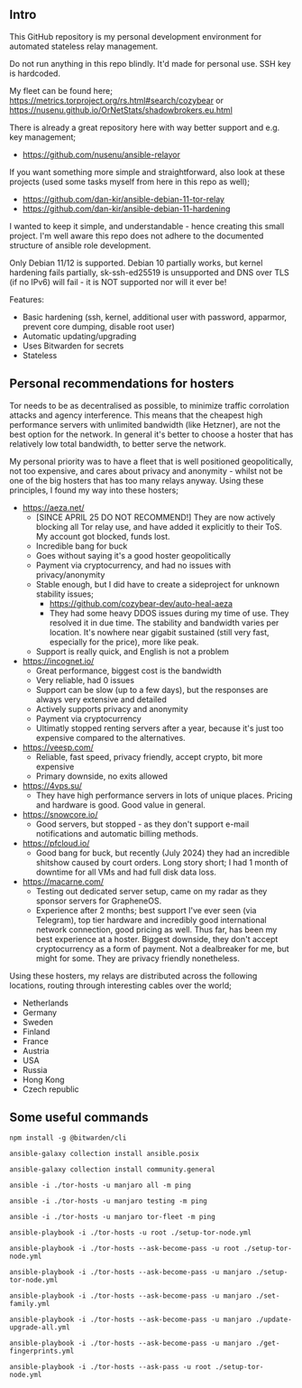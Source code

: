 ## Intro

This GitHub repository is my personal development environment for automated stateless relay management.

Do not run anything in this repo blindly. It'd made for personal use. SSH key is hardcoded.

My fleet can be found here; https://metrics.torproject.org/rs.html#search/cozybear or https://nusenu.github.io/OrNetStats/shadowbrokers.eu.html

There is already a great repository here with way better support and e.g. key management; 

- https://github.com/nusenu/ansible-relayor

If you want something more simple and straightforward, also look at these projects (used some tasks myself from here in this repo as well);

- https://github.com/dan-kir/ansible-debian-11-tor-relay
- https://github.com/dan-kir/ansible-debian-11-hardening

I wanted to keep it simple, and understandable - hence creating this small project. I'm well aware this repo does not adhere to the documented structure of ansible role development.

Only Debian 11/12 is supported. Debian 10 partially works, but kernel hardening fails partially, sk-ssh-ed25519 is unsupported and DNS over TLS (if no IPv6) will fail - it is NOT supported nor will it ever be! 

Features:
- Basic hardening (ssh, kernel, additional user with password, apparmor, prevent core dumping, disable root user)
- Automatic updating/upgrading
- Uses Bitwarden for secrets
- Stateless

## Personal recommendations for hosters

Tor needs to be as decentralised as possible, to minimize traffic corrolation attacks and agency interference. This means that the cheapest high performance servers with unlimited bandwidth (like Hetzner), are not the best option for the network. In general it's better to choose a hoster that has relatively low total bandwidth, to better serve the network.

My personal priority was to have a fleet that is well positioned geopolitically, not too expensive, and cares about privacy and anonymity - whilst not be one of the big hosters that has too many relays anyway. Using these principles, I found my way into these hosters;

- https://aeza.net/
    -   [SINCE APRIL 25 DO NOT RECOMMEND!] They are now actively blocking all Tor relay use, and have added it explicitly to their ToS. My account got blocked, funds lost.
    -   Incredible bang for buck
    -   Goes without saying it's a good hoster geopolitically
    -   Payment via cryptocurrency, and had no issues with privacy/anonymity
    -   Stable enough, but I did have to create a sideproject for unknown stability issues;
        -   https://github.com/cozybear-dev/auto-heal-aeza
        -   They had some heavy DDOS issues during my time of use. They resolved it in due time. The stability and bandwidth varies per location. It's nowhere near gigabit sustained (still very fast, especially for the price), more like peak.
    -   Support is really quick, and English is not a problem
- https://incognet.io/
    -   Great performance, biggest cost is the bandwidth
    -   Very reliable, had 0 issues
    -   Support can be slow (up to a few days), but the responses are always very extensive and detailed
    -   Actively supports privacy and anonymity
    -   Payment via cryptocurrency
    -   Ultimatly stopped renting servers after a year, because it's just too expensive compared to the alternatives.
- https://veesp.com/
    -   Reliable, fast speed, privacy friendly, accept crypto, bit more expensive
    -   Primary downside, no exits allowed
- https://4vps.su/
    -   They have high performance servers in lots of unique places. Pricing and hardware is good. Good value in general.
- https://snowcore.io/
    -   Good servers, but stopped - as they don't support e-mail notifications and automatic billing methods.
- https://pfcloud.io/
    -   Good bang for buck, but recently (July 2024) they had an incredible shitshow caused by court orders. Long story short; I had 1 month of downtime for all VMs and had full disk data loss.
- https://macarne.com/
    -   Testing out dedicated server setup, came on my radar as they sponsor servers for GrapheneOS.
    -   Experience after 2 months; best support I've ever seen (via Telegram), top tier hardware and incredibly good international network connection, good pricing as well. Thus far, has been my best experience at a hoster. Biggest downside, they don't accept cryptocurrency as a form of payment. Not a dealbreaker for me, but might for some. They are privacy friendly nonetheless. 

Using these hosters, my relays are distributed across the following locations, routing through interesting cables over the world; 

-   Netherlands
-   Germany
-   Sweden
-   Finland
-   France
-   Austria
-   USA
-   Russia
-   Hong Kong
-   Czech republic

## Some useful commands
```
npm install -g @bitwarden/cli

ansible-galaxy collection install ansible.posix

ansible-galaxy collection install community.general

ansible -i ./tor-hosts -u manjaro all -m ping

ansible -i ./tor-hosts -u manjaro testing -m ping

ansible -i ./tor-hosts -u manjaro tor-fleet -m ping

ansible-playbook -i ./tor-hosts -u root ./setup-tor-node.yml

ansible-playbook -i ./tor-hosts --ask-become-pass -u root ./setup-tor-node.yml

ansible-playbook -i ./tor-hosts --ask-become-pass -u manjaro ./setup-tor-node.yml

ansible-playbook -i ./tor-hosts --ask-become-pass -u manjaro ./set-family.yml

ansible-playbook -i ./tor-hosts --ask-become-pass -u manjaro ./update-upgrade-all.yml

ansible-playbook -i ./tor-hosts --ask-become-pass -u manjaro ./get-fingerprints.yml

ansible-playbook -i ./tor-hosts --ask-pass -u root ./setup-tor-node.yml
```
